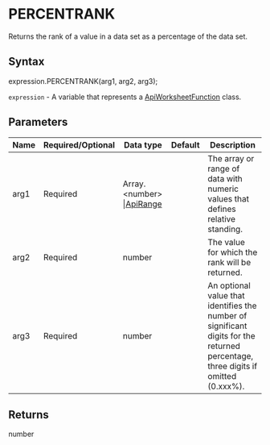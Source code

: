 # PERCENTRANK

Returns the rank of a value in a data set as a percentage of the data set.

## Syntax

expression.PERCENTRANK(arg1, arg2, arg3);

`expression` - A variable that represents a [ApiWorksheetFunction](../ApiWorksheetFunction.md) class.

## Parameters

| **Name** | **Required/Optional** | **Data type** | **Default** | **Description** |
| ------------- | ------------- | ------------- | ------------- | ------------- |
| arg1 | Required | Array.&lt;number&gt; &#124;[ApiRange](../../ApiRange/ApiRange.md) |  | The array or range of data with numeric values that defines relative standing. |
| arg2 | Required | number |  | The value for which the rank will be returned. |
| arg3 | Required | number |  | An optional value that identifies the number of significant digits for the returned percentage, three digits if omitted (0.xxx%). |

## Returns

number